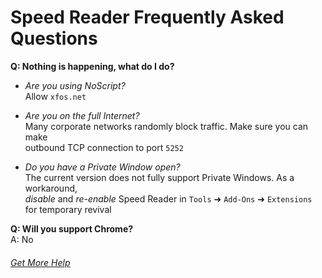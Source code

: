 Speed Reader Frequently Asked Questions
=======================================
    
    
**Q: Nothing is happening,  what do I do?**  
- *Are you using NoScript?*  
Allow `xfos.net`
      
- *Are you on the full Internet?*  
Many corporate networks randomly block traffic.  Make sure you can make   
outbound TCP connection to port `5252`
    
- *Do you have a Private Window open?*  
The current version does not fully support Private Windows.  As a workaround,  
*disable* and *re-enable* Speed Reader in `Tools` ➜ `Add-Ons` ➜ `Extensions`  
for temporary revival
  

**Q: Will you support Chrome?**    
A: No  
  
  
  
###### *[Get More Help](https://github.com/xfosdev/SpeedReader/issues)*

